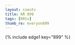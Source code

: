 ```yaml
--- 
layout: sieutv
title: KR 899
tags: [KRtv]
thumb_re: everyon899
---
```

{% include edge1 key="899" %} 
